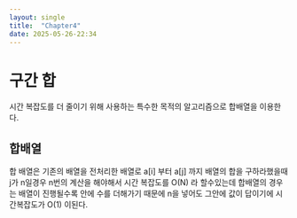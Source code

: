 ```yaml
---
layout: single
title:  "Chapter4"
date: 2025-05-26-22:34 
---
```


# 구간 합

시간 복잡도를 더 줄이기 위해 사용하는 특수한 목적의 알고리즘으로 합배열을 이용한다.

## 합배열

합 배열은 기존의 배열을 전처리한 배열로
a[i] 부터 a[j] 까지 배열의 합을 구하라했을때 j가 n일경우 n번의 계산을 해야해서 시간 복잡도를 O(N) 라 할수있는데
합배열의 경우는 배열이 진행될수록 안에 수를 더해가기 때문에 n을 넣어도 그안에 값이 답이기에 시간복잡도가 O(1) 이된다.



